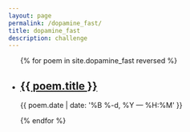 ```yaml
---
layout: page
permalink: /dopamine_fast/
title: dopamine_fast
description: challenge
---
```


<ul class="post-list">
{% for poem in site.dopamine_fast reversed %}
    <li>
        <h2><a class="poem-title" href="{{ poem.url | prepend: site.baseurl }}">{{ poem.title }}</a></h2>
        <p class="post-meta">{{ poem.date | date: '%B %-d, %Y — %H:%M' }}</p>
      </li>
{% endfor %}
</ul>